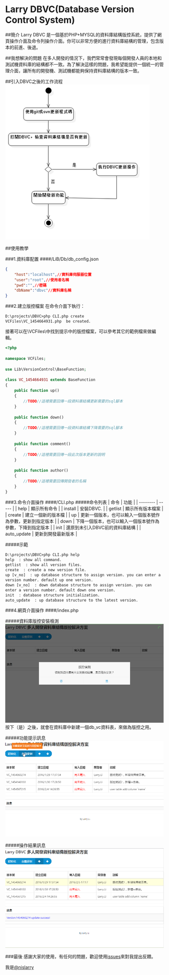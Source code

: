 # Larry DBVC(Database Version Control System)

##簡介
Larry DBVC 是一個基於PHP+MYSQL的資料庫結構版控系統，提供了網頁操作介面及命令列操作介面。你可以非常方便的進行資料庫結構的管理，包含版本的前進、後退。

##我想解決的問題
在多人開發的情況下，我們常常會發現每個開發人員的本地和測試機資料庫的結構都不一致。為了解決這樣的問題，我希望能提供一個統一的管理介面，讓所有的開發機、測試機都能夠保持資料庫結構的版本一致。

##引入DBVC之後的工作流程
![工作流程][1]



##使用教學

###1.資料庫配置
####/LiB/Db/db_config.json
```json
{
	"host":"localhost",//資料庫伺服器位置
	"user":"root",//使用者名稱
	"pwd":"",//密碼
	"dbName":"dbvc"//資料庫名稱
}
```

###2.建立版控檔案
在命令介面下執行：

    D:\projects\DBVC>php CLI.php create
    VCFiles\VC_1454664931.php  be created.

接著可以在\VCFiles\中找到提示中的版控檔案，可以參考其它的範例檔來做編輯。
```php
<?php

namespace VCFiles;

use Lib\VersionControl\BaseFunction;

class VC_1454664931 extends BaseFunction
{
    public function up()
    {
        //TODO//這裡需要回傳一段資料庫結構更新需要的sql腳本
    }

    public function down()
    {
        //TODO//這裡需要回傳一段資料庫結構下降需要的sql腳本
    }

    public function comment()
    {
        //TODO//這裡需要回傳一段此次版本更新的說明
    }

    public function author()
    {
        //TODO//這裡需要回傳開發者的名稱
    }
}
```
###3.命令介面操作
####/CLI.php
#####命令列表
| 命令        | 功能   |
| --------   | -----  |
| help     | 顯示所有命令 |
| install        |   安裝DBVC.   |
| getlist        |   顯示所有版本檔案   |
| create        |    建立一個新的版本檔    |
| up          |    更新一個版本，也可以輸入一個版本號作為參數，更新到指定版本    |
| down        |    下降一個版本，也可以輸入一個版本號作為參數，下降到指定版本    |
| init        |    還原到未引入DBVC前的資料庫結構    |
| auto_update        |    更新到開發最新版本    |

#####示範
```
D:\projects\DBVC>php CLI.php help
help  : show all command.
getlist  : show all version files.
create  : create a new version file.
up [v_no]  : up database structure to assign version. you can enter a version number. default up one version.
down [v_no]  : down database structure to assign version. you can enter a version number. default down one version.
init  : database structure initialization.
auto_update  : up database structure to the latest version.
```

###4.網頁介面操作
####/index.php

#####資料庫版控安裝檢測
![資料庫版控檢測][2]
按下（是）之後，就會在資料庫中新建一個db_vc資料表，來做為版控之用。

#####功能提示訊息
![此处输入图片的描述][3]

#####操作結果訊息
![此处输入图片的描述][4]


###最後
感謝大家的使用，有任何的問題，歡迎使用[issues][5]來對我提出反饋。

我是[@nislarry][6]


  [1]: /Design/UML/workflow/workflow.png
  [2]: /Design/example/image1.png
  [3]: /Design/example/image3.png
  [4]: /Design/example/image2.png
  [5]: https://github.com/nisLarry/DBVC/issues
  [6]: https://github.com/nisLarry
